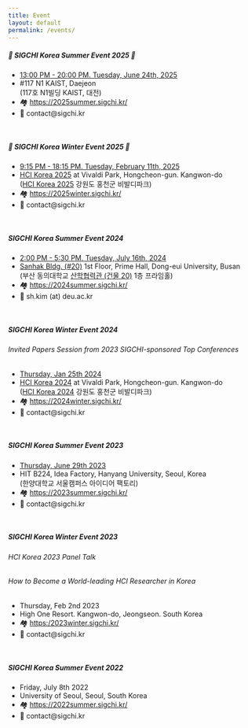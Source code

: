 ```yaml
---
title: Event
layout: default
permalink: /events/
---
```

<div class="col-md-12">
    <div class="card upcoming-event">
        <div class="card-body">
            <h5 class="card-title">🎉 SIGCHI Korea Summer Event 2025 🎉</h5>
            <ul class="card-text">
                <li><u>13:00 PM - 20:00 PM. Tuesday, June 24th, 2025</u></li>
                <li>
                    #117 N1 KAIST, Daejeon<br />
                    (117호 N1빌딩 KAIST, 대전)
                </li>
                <li>🏘️ <a href="https://2025summer.sigchi.kr/" target="_blank">https://2025summer.sigchi.kr/</a></li>
                <li>📧 contact@sigchi.kr</li>
            </ul>
        </div>
    </div>
    <br> 
    <div class="card">
        <div class="card-body">
            <h5 class="card-title">🎉 SIGCHI Korea Winter Event 2025 🎉</h5>
            <ul class="card-text">
                <li><u>9:15 PM - 18:15 PM. Tuesday, February 11th, 2025</u></li>
                <li>
                    <a href="https://conference.hcikorea.org/hcik2025/main/main.asp" target="_blank">HCI Korea 2025</a> at Vivaldi Park, Hongcheon-gun. Kangwon-do<br />
                    (<a href="https://conference.hcikorea.org/hcik2025/main/main.asp" target="_blank">HCI Korea 2025</a> 강원도 홍천군 비발디파크)
                </li>
                <li>🏘️ <a href="https://2025winter.sigchi.kr/" target="_blank">https://2025winter.sigchi.kr/</a></li>
                <li>📧 contact@sigchi.kr</li>
            </ul>
        </div>
    </div>
    <br>  
    <div class="card">
        <div class="card-body">
            <h5 class="card-title">SIGCHI Korea Summer Event 2024</h5>
            <ul class="card-text">
                <li><u>2:00 PM - 5:30 PM. Tuesday, July 16th, 2024</u></li>
                <li>
                    <a href="https://naver.me/GEA38hdT" target="_blank">Sanhak Bldg. (#20)</a> 1st Floor, Prime Hall, Dong-eui University, Busan<br />
                    (부산 동의대학교 <a href="https://naver.me/GEA38hdT" target="_blank">산학협력관 (건물 20)</a> 1층 프라임홀)<br />
                </li>
                <li>🏘️ <a href="https://2024summer.sigchi.kr/" target="_blank">https://2024summer.sigchi.kr/</a></li>
                <li>📧 sh.kim (at) deu.ac.kr</li>
            </ul>
        </div>
    </div>
    <br>    
    <div class="card">
        <div class="card-body">
            <h5 class="card-title">SIGCHI Korea Winter Event 2024</h5>
            <h6>Invited Papers Session from 2023 SIGCHI-sponsored Top Conferences</h6>
            <ul class="card-text">
                <li><u>Thursday, Jan 25th 2024</u></li>
                <li>
                    <a href="https://conference.hcikorea.org/hcik2024/main/main.asp" target="_blank">HCI Korea 2024</a> at Vivaldi Park, Hongcheon-gun. Kangwon-do<br />
                    (<a href="https://conference.hcikorea.org/hcik2024/main/main.asp" target="_blank">HCI Korea 2024</a> 강원도 홍천군 비발디파크)
                </li>
                <li>🏘️ <a href="https://2024winter.sigchi.kr/" target="_blank">https://2024winter.sigchi.kr/</a></li>
                <li>📧 contact@sigchi.kr</li>
            </ul>
        </div>
    </div>
    <br>    
    <div class="card">
        <div class="card-body">
            <h5 class="card-title">SIGCHI Korea Summer Event 2023</h5>
            <ul class="card-text">
                <li><u>Thursday, June 29th 2023</u></li>
                <li>
                    HIT B224, Idea Factory, Hanyang University, Seoul, Korea<br>
                    (한양대학교 서울캠퍼스 아이디어 팩토리)
                </li>
                <li>🏘️ <a href="https://2023summer.sigchi.kr/" target="_blank">https://2023summer.sigchi.kr/</a></li>
                <li>📧 contact@sigchi.kr</li>
            </ul>
        </div>
    </div>
    <br>    
    <div class="card">
        <div class="card-body">
            <h5 class="card-title">SIGCHI Korea Winter Event 2023</h5>
            <h6 class="card-title">HCI Korea 2023 Panel Talk</h6>
            <h6 class="card-title">How to Become a World-leading HCI Researcher in Korea</h6>
            <ul class="card-text">
                <li>Thursday, Feb 2nd 2023</li>
                <li>High One Resort. Kangwon-do, Jeongseon. South Korea</li>
                <li>🏘️ <a href="https://sites.google.com/view/hcikorea-2023-panel-session/" target="_blank">https:/2023winter.sigchi.kr/</a></li>
                <li>📧 contact@sigchi.kr</li>
            </ul>
        </div>
    </div>
    <br>
    <div class="card">
        <div class="card-body">
            <h5 class="card-title">SIGCHI Korea Summer Event 2022</h5>
            <ul class="card-text">
                <li>Friday, July 8th 2022</li>
                <li>University of Seoul, Seoul, South Korea</li>
                <li>🏘️ <a href="https://2022summer.sigchi.kr/" target="_blank">https://2022summer.sigchi.kr/</a></li>
                <li>📧 contact@sigchi.kr</li>
            </ul>
        </div>
    </div>
    <br>
</div>

<br />
<br />
